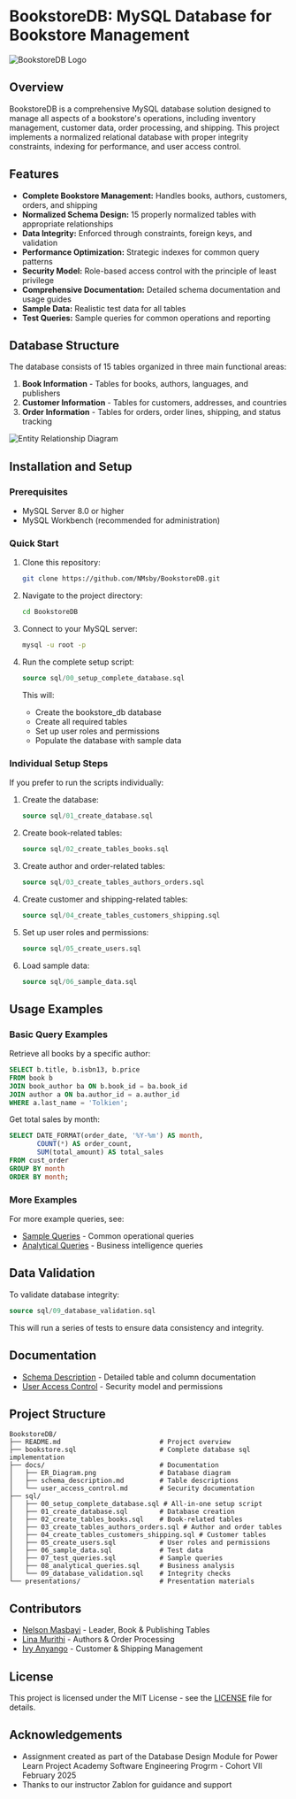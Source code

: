 # BookstoreDB: MySQL Database for Bookstore Management

![BookstoreDB Logo](docs/images/bookstore_logo.jpg)

## Overview

BookstoreDB is a comprehensive MySQL database solution designed to manage all aspects of a bookstore's operations, including inventory management, customer data, order processing, and shipping. This project implements a normalized relational database with proper integrity constraints, indexing for performance, and user access control.

## Features

- **Complete Bookstore Management:** Handles books, authors, customers, orders, and shipping
- **Normalized Schema Design:** 15 properly normalized tables with appropriate relationships
- **Data Integrity:** Enforced through constraints, foreign keys, and validation
- **Performance Optimization:** Strategic indexes for common query patterns
- **Security Model:** Role-based access control with the principle of least privilege
- **Comprehensive Documentation:** Detailed schema documentation and usage guides
- **Sample Data:** Realistic test data for all tables
- **Test Queries:** Sample queries for common operations and reporting

## Database Structure

The database consists of 15 tables organized in three main functional areas:

1. **Book Information** - Tables for books, authors, languages, and publishers
2. **Customer Information** - Tables for customers, addresses, and countries
3. **Order Information** - Tables for orders, order lines, shipping, and status tracking

![Entity Relationship Diagram](docs/ER_Diagram.png)

## Installation and Setup

### Prerequisites

- MySQL Server 8.0 or higher
- MySQL Workbench (recommended for administration)

### Quick Start

1. Clone this repository:
   ```bash
   git clone https://github.com/NMsby/BookstoreDB.git
   ```

2. Navigate to the project directory:
   ```bash
   cd BookstoreDB
   ```

3. Connect to your MySQL server:
   ```bash
   mysql -u root -p
   ```

4. Run the complete setup script:
   ```sql
   source sql/00_setup_complete_database.sql
   ```

   This will:
   - Create the bookstore_db database
   - Create all required tables
   - Set up user roles and permissions
   - Populate the database with sample data

### Individual Setup Steps

If you prefer to run the scripts individually:

1. Create the database:
   ```sql
   source sql/01_create_database.sql
   ```

2. Create book-related tables:
   ```sql
   source sql/02_create_tables_books.sql
   ```

3. Create author and order-related tables:
   ```sql
   source sql/03_create_tables_authors_orders.sql
   ```

4. Create customer and shipping-related tables:
   ```sql
   source sql/04_create_tables_customers_shipping.sql
   ```

5. Set up user roles and permissions:
   ```sql
   source sql/05_create_users.sql
   ```

6. Load sample data:
   ```sql
   source sql/06_sample_data.sql
   ```

## Usage Examples

### Basic Query Examples

Retrieve all books by a specific author:
```sql
SELECT b.title, b.isbn13, b.price
FROM book b
JOIN book_author ba ON b.book_id = ba.book_id
JOIN author a ON ba.author_id = a.author_id
WHERE a.last_name = 'Tolkien';
```

Get total sales by month:
```sql
SELECT DATE_FORMAT(order_date, '%Y-%m') AS month, 
       COUNT(*) AS order_count, 
       SUM(total_amount) AS total_sales
FROM cust_order
GROUP BY month
ORDER BY month;
```

### More Examples

For more example queries, see:
- [Sample Queries](sql/07_test_queries.sql) - Common operational queries
- [Analytical Queries](sql/08_analytical_queries.sql) - Business intelligence queries

## Data Validation

To validate database integrity:
```sql
source sql/09_database_validation.sql
```

This will run a series of tests to ensure data consistency and integrity.

## Documentation

- [Schema Description](docs/schema_description.md) - Detailed table and column documentation
- [User Access Control](docs/user_access_control.md) - Security model and permissions

## Project Structure

```
BookstoreDB/
├── README.md                         # Project overview
├── bookstore.sql                     # Complete database sql implementation
├── docs/                             # Documentation
│   ├── ER_Diagram.png                # Database diagram
│   ├── schema_description.md         # Table descriptions
│   └── user_access_control.md        # Security documentation
├── sql/
│   ├── 00_setup_complete_database.sql # All-in-one setup script
│   ├── 01_create_database.sql        # Database creation
│   ├── 02_create_tables_books.sql    # Book-related tables
│   ├── 03_create_tables_authors_orders.sql # Author and order tables
│   ├── 04_create_tables_customers_shipping.sql # Customer tables
│   ├── 05_create_users.sql           # User roles and permissions
│   ├── 06_sample_data.sql            # Test data
│   ├── 07_test_queries.sql           # Sample queries
│   ├── 08_analytical_queries.sql     # Business analysis
│   └── 09_database_validation.sql    # Integrity checks
└── presentations/                    # Presentation materials
```

## Contributors

- [Nelson Masbayi](https://github.com/NMsby) - Leader, Book & Publishing Tables
- [Lina Murithi](https://github.com/Ar-murithi) - Authors & Order Processing
- [Ivy Anyango](https://github.com/IvyAdev) - Customer & Shipping Management

## License

This project is licensed under the MIT License - see the [LICENSE](LICENSE) file for details.

## Acknowledgements

- Assignment created as part of the Database Design Module for Power Learn Project Academy Software Engineering Progrm - Cohort VII February 2025
- Thanks to our instructor Zablon for guidance and support